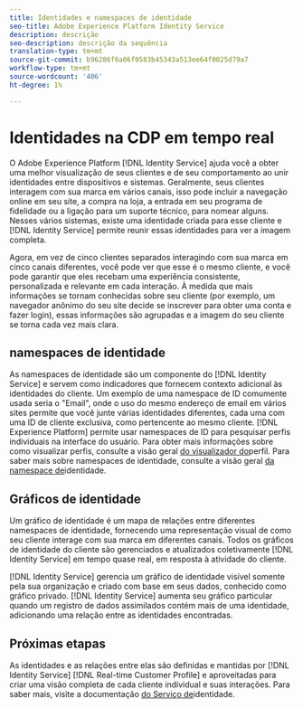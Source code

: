 ```yaml
---
title: Identidades e namespaces de identidade
seo-title: Adobe Experience Platform Identity Service
description: descrição
seo-description: descrição da sequência
translation-type: tm+mt
source-git-commit: b96286f6a06f0583b45343a513ee64f0025d79a7
workflow-type: tm+mt
source-wordcount: '406'
ht-degree: 1%

---
```



# Identidades na CDP em tempo real

O Adobe Experience Platform [!DNL Identity Service] ajuda você a obter uma melhor visualização de seus clientes e de seu comportamento ao unir identidades entre dispositivos e sistemas. Geralmente, seus clientes interagem com sua marca em vários canais, isso pode incluir a navegação online em seu site, a compra na loja, a entrada em seu programa de fidelidade ou a ligação para um suporte técnico, para nomear alguns. Nesses vários sistemas, existe uma identidade criada para esse cliente e [!DNL Identity Service] permite reunir essas identidades para ver a imagem completa.

Agora, em vez de cinco clientes separados interagindo com sua marca em cinco canais diferentes, você pode ver que esse é o mesmo cliente, e você pode garantir que eles recebam uma experiência consistente, personalizada e relevante em cada interação. À medida que mais informações se tornam conhecidas sobre seu cliente (por exemplo, um navegador anônimo do seu site decide se inscrever para obter uma conta e fazer login), essas informações são agrupadas e a imagem do seu cliente se torna cada vez mais clara.

## namespaces de identidade

As namespaces de identidade são um componente do [!DNL Identity Service] e servem como indicadores que fornecem contexto adicional às identidades do cliente. Um exemplo de uma namespace de ID comumente usada seria o &quot;Email&quot;, onde o uso do mesmo endereço de email em vários sites permite que você junte várias identidades diferentes, cada uma com uma ID de cliente exclusiva, como pertencente ao mesmo cliente. [!DNL Experience Platform] permite usar namespaces de ID para pesquisar perfis individuais na interface do usuário. Para obter mais informações sobre como visualizar perfis, consulte a visão geral [do visualizador do](/help/rtcdp/profile/profile-viewer.md)perfil. Para saber mais sobre namespaces de identidade, consulte a visão geral [da namespace de](../../identity-service/namespaces.md)identidade.

## Gráficos de identidade

Um gráfico de identidade é um mapa de relações entre diferentes namespaces de identidade, fornecendo uma representação visual de como seu cliente interage com sua marca em diferentes canais. Todos os gráficos de identidade do cliente são gerenciados e atualizados coletivamente [!DNL Identity Service] em tempo quase real, em resposta à atividade do cliente.

[!DNL Identity Service] gerencia um gráfico de identidade visível somente pela sua organização e criado com base em seus dados, conhecido como gráfico privado. [!DNL Identity Service] aumenta seu gráfico particular quando um registro de dados assimilados contém mais de uma identidade, adicionando uma relação entre as identidades encontradas.

## Próximas etapas

As identidades e as relações entre elas são definidas e mantidas por [!DNL Identity Service] [!DNL Real-time Customer Profile] e aproveitadas para criar uma visão completa de cada cliente individual e suas interações. Para saber mais, visite a documentação [do Serviço de](../../identity-service/home.md)identidade.